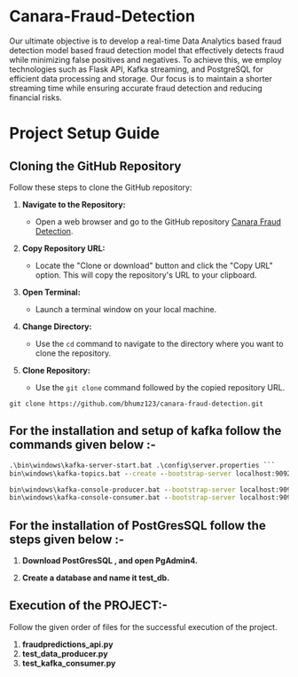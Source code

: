 # Canara-Fraud-Detection

Our ultimate objective is to develop a real-time Data Analytics based fraud detection model based fraud detection model that effectively detects fraud while minimizing false positives and negatives. To achieve this, we employ technologies such as Flask API, Kafka streaming, and PostgreSQL for efficient data processing and storage. Our focus is to maintain a shorter streaming time while ensuring accurate fraud detection and reducing financial risks.

# Project Setup Guide

## Cloning the GitHub Repository

Follow these steps to clone the GitHub repository:

1. **Navigate to the Repository:**
   - Open a web browser and go to the GitHub repository [Canara Fraud Detection](https://github.com/bhumz123/canara-fraud-detection).

2. **Copy Repository URL:**
   - Locate the "Clone or download" button and click the "Copy URL" option. This will copy the repository's URL to your clipboard.
3. **Open Terminal:**
   - Launch a terminal window on your local machine.

4. **Change Directory:**
   - Use the `cd` command to navigate to the directory where you want to clone the repository.

5. **Clone Repository:**
   - Use the `git clone` command followed by the copied repository URL.

```git clone https://github.com/bhumz123/canara-fraud-detection.git ```


## For the installation and setup of kafka follow the commands given below :-

``` .\bin\windows\zookeeper-server-start.bat .\config\zookeeper.properties 
.\bin\windows\kafka-server-start.bat .\config\server.properties ```
bin\windows\kafka-topics.bat --create --bootstrap-server localhost:9092 --replication-factor 1 --partitions 3 --topic testc

bin\windows\kafka-console-producer.bat --bootstrap-server localhost:9092 --topic testc
bin\windows\kafka-console-consumer.bat --bootstrap-server localhost:9092 --topic testc --from-beginning 
```


## For the installation of PostGresSQL follow the steps given below :-

1.  **Download PostGresSQL , and open PgAdmin4.**

2. **Create a database and name it test_db.**


## Execution of the PROJECT:-

Follow the given order of files for the successful execution of the project.

1. **fraudpredictions_api.py**
2. **test_data_producer.py**
3. **test_kafka_consumer.py**

